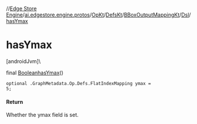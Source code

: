 //[Edge Store Engine](../../../../../../index.md)/[ai.edgestore.engine.protos](../../../../index.md)/[OpKt](../../../index.md)/[DefsKt](../../index.md)/[BBoxOutputMappingKt](../index.md)/[Dsl](index.md)/[hasYmax](has-ymax.md)

# hasYmax

[androidJvm]\

final [Boolean](https://developer.android.com/reference/kotlin/java/lang/Boolean.html)[hasYmax](has-ymax.md)()

<code>optional .GraphMetadata.Op.Defs.FlatIndexMapping ymax = 5;</code>

#### Return

Whether the ymax field is set.
